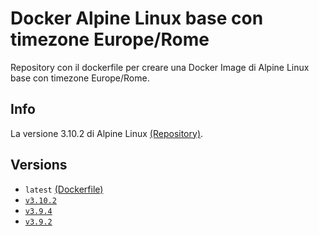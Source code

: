 # Docker Alpine Linux base con timezone Europe/Rome

Repository con il dockerfile per creare una Docker Image di Alpine Linux base con timezone Europe/Rome.

## Info

La versione 3.10.2 di Alpine Linux [(Repository)](https://github.com/scolagreco/docker-alpine/tree/v3.10.2).

## Versions

- `latest` [(Dockerfile)](https://github.com/scolagreco/alpine-base/blob/master/Dockerfile)
- [`v3.10.2`](https://github.com/scolagreco/alpine-base/releases/tag/v3.10.2)
- [`v3.9.4`](https://github.com/scolagreco/alpine-base/releases/tag/v3.9.4)
- [`v3.9.2`](https://github.com/scolagreco/alpine-base/releases/tag/v3.9.2)
